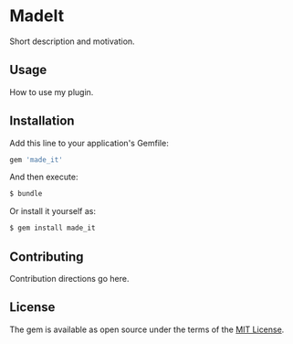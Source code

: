 # MadeIt
Short description and motivation.

## Usage
How to use my plugin.

## Installation
Add this line to your application's Gemfile:

```ruby
gem 'made_it'
```

And then execute:
```bash
$ bundle
```

Or install it yourself as:
```bash
$ gem install made_it
```

## Contributing
Contribution directions go here.

## License
The gem is available as open source under the terms of the [MIT License](http://opensource.org/licenses/MIT).
